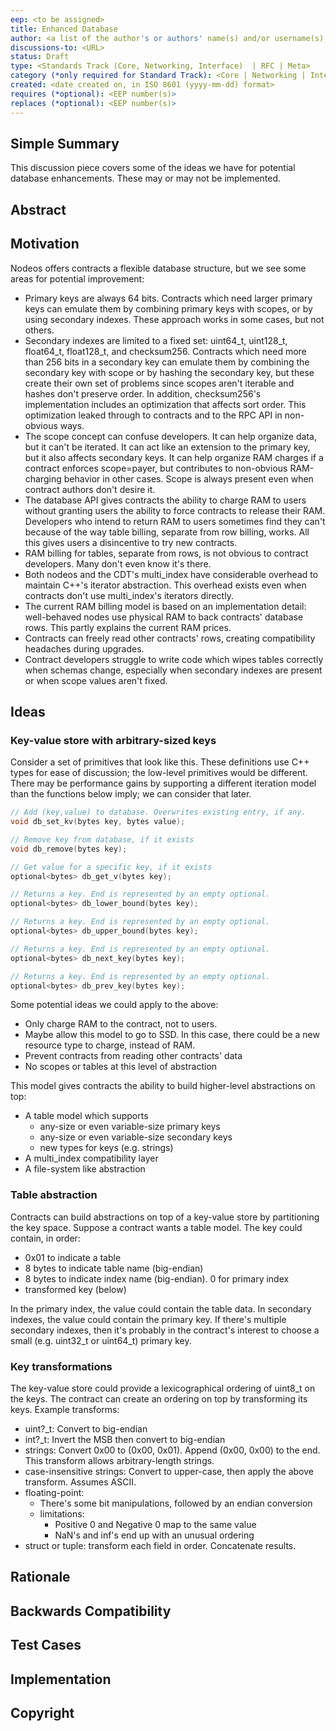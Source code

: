 ```yaml
---
eep: <to be assigned>
title: Enhanced Database
author: <a list of the author's or authors' name(s) and/or username(s), or name(s) and email(s), e.g. (use with the parentheses or triangular brackets): FirstName LastName (@GitHubUsername), FirstName LastName <foo@bar.com>, FirstName (@GitHubUsername) and GitHubUsername (@GitHubUsername)>
discussions-to: <URL>
status: Draft
type: <Standards Track (Core, Networking, Interface)  | RFC | Meta>
category (*only required for Standard Track): <Core | Networking | Interface>
created: <date created on, in ISO 8601 (yyyy-mm-dd) format>
requires (*optional): <EEP number(s)>
replaces (*optional): <EEP number(s)>
---
```


<!--You can leave these HTML comments in your merged EEP and delete the visible duplicate text guides, they will not appear and may be helpful to refer to if you edit it again. This is the suggested template for new EEPs. Note that an EEP number will be assigned by an editor. When opening a pull request to submit your EEP, please use an abbreviated title in the filename, `eep-draft_title_abbrev.md`. The title should be 44 characters or less.-->

## Simple Summary
<!--"If you can't explain it simply, you don't understand it well enough." Provide a simplified and layman-accessible explanation of the EEP.-->

This discussion piece covers some of the ideas we have for potential database enhancements. These may
or may not be implemented.

## Abstract
<!--A short (~200 word) description of the technical issue being addressed.-->

## Motivation
<!--The motivation is critical for EEPs that want to change the EOSIO protocol. It should clearly explain why the existing protocol specification is inadequate to address the problem that the eep solves. EEP submissions without sufficient motivation may be rejected outright.-->

Nodeos offers contracts a flexible database structure, but we see some areas for potential improvement:
* Primary keys are always 64 bits. Contracts which need larger primary keys can emulate them by combining
  primary keys with scopes, or by using secondary indexes. These approach works in some cases, but not others.
* Secondary indexes are limited to a fixed set: uint64_t, uint128_t, float64_t, float128_t, and checksum256. Contracts
  which need more than 256 bits in a secondary key can emulate them by combining the secondary key with scope
  or by hashing the secondary key, but these create their own set of problems since scopes aren't iterable and hashes
  don't preserve order. In addition, checksum256's implementation includes an optimization that affects sort order.
  This optimization leaked through to contracts and to the RPC API in non-obvious ways.
* The scope concept can confuse developers. It can help organize data, but it can't be iterated. It can act like an
  extension to the primary key, but it also affects secondary keys. It can help organize RAM charges if a contract
  enforces scope=payer, but contributes to non-obvious RAM-charging behavior in other cases. Scope is always present
  even when contract authors don't desire it.
* The database API gives contracts the ability to charge RAM to users without granting users the ability to force
  contracts to release their RAM. Developers who intend to return RAM to users sometimes find they can't because
  of the way table billing, separate from row billing, works. All this gives users a disincentive to try new contracts.
* RAM billing for tables, separate from rows, is not obvious to contract developers. Many don't even know it's there.
* Both nodeos and the CDT's multi_index have considerable overhead to maintain C++'s iterator abstraction. This overhead
  exists even when contracts don't use multi_index's iterators directly.
* The current RAM billing model is based on an implementation detail: well-behaved nodes use physical RAM to back
  contracts' database rows. This partly explains the current RAM prices.
* Contracts can freely read other contracts' rows, creating compatibility headaches during upgrades.
* Contract developers struggle to write code which wipes tables correctly when schemas change, especially when secondary
  indexes are present or when scope values aren't fixed.

## Ideas
<!--The technical specification should describe the syntax and semantics of any new feature. The specification should be detailed enough to allow competing, interoperable implementations for any of the current EOSIO platforms.-->

### Key-value store with arbitrary-sized keys

Consider a set of primitives that look like this. These definitions use C++ types for ease of discussion; the
low-level primitives would be different. There may be performance gains by supporting a different iteration model
than the functions below imply; we can consider that later.

```c++
// Add (key,value) to database. Overwrites existing entry, if any.
void db_set_kv(bytes key, bytes value);

// Remove key from database, if it exists
void db_remove(bytes key);

// Get value for a specific key, if it exists
optional<bytes> db_get_v(bytes key);

// Returns a key. End is represented by an empty optional.
optional<bytes> db_lower_bound(bytes key);

// Returns a key. End is represented by an empty optional.
optional<bytes> db_upper_bound(bytes key);

// Returns a key. End is represented by an empty optional.
optional<bytes> db_next_key(bytes key);

// Returns a key. End is represented by an empty optional.
optional<bytes> db_prev_key(bytes key);
```

Some potential ideas we could apply to the above:
* Only charge RAM to the contract, not to users.
* Maybe allow this model to go to SSD. In this case, there could be a new resource type to charge,
  instead of RAM.
* Prevent contracts from reading other contracts' data
* No scopes or tables at this level of abstraction

This model gives contracts the ability to build higher-level abstractions on top:
* A table model which supports
  * any-size or even variable-size primary keys
  * any-size or even variable-size secondary keys
  * new types for keys (e.g. strings)
* A multi_index compatibility layer
* A file-system like abstraction

### Table abstraction

Contracts can build abstractions on top of a key-value store by partitioning the key space. Suppose a
contract wants a table model. The key could contain, in order:

* 0x01 to indicate a table
* 8 bytes to indicate table name (big-endian)
* 8 bytes to indicate index name (big-endian). 0 for primary index
* transformed key (below)

In the primary index, the value could contain the table data. In secondary indexes, the value could contain the
primary key. If there's multiple secondary indexes, then it's probably in the contract's interest to choose a
small (e.g. uint32_t or uint64_t) primary key.

### Key transformations

The key-value store could provide a lexicographical ordering of uint8_t on the keys. The contract can
create an ordering on top by transforming its keys. Example transforms:

* uint?_t: Convert to big-endian
* int?_t: Invert the MSB then convert to big-endian
* strings: Convert 0x00 to (0x00, 0x01). Append (0x00, 0x00) to the end. This transform allows arbitrary-length strings.
* case-insensitive strings: Convert to upper-case, then apply the above transform. Assumes ASCII.
* floating-point:
  * There's some bit manipulations, followed by an endian conversion
  * limitations:
    * Positive 0 and Negative 0 map to the same value
    * NaN's and inf's end up with an unusual ordering
* struct or tuple: transform each field in order. Concatenate results.

## Rationale
<!--The rationale fleshes out the specification by describing what motivated the design and why particular design decisions were made. It should describe alternate designs that were considered and related work, e.g. how the feature is supported in other languages. The rationale may also provide evidence of consensus within the community, and should discuss important objections or concerns raised during discussion.-->

## Backwards Compatibility
<!--All EEPs that introduce backwards incompatibilities must include a section describing these incompatibilities and their severity. The EEP must explain how the author proposes to deal with these incompatibilities. EEP submissions without a sufficient backwards compatibility treatise may be rejected outright.-->

## Test Cases
<!--Test cases for an implementation are mandatory for EEPs that are affecting consensus changes. Other EEPs can choose to include links to test cases if applicable.-->

## Implementation
<!--The implementations must be completed before any EEP is given status "Final", but it need not be completed before the EEP is accepted. While there is merit to the approach of reaching consensus on the specification and rationale before writing code, the principle of "rough consensus and running code" is still useful when it comes to resolving many discussions of API details.-->

## Copyright
